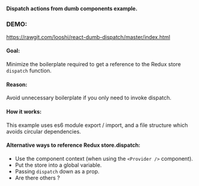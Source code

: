 #### Dispatch actions from dumb components example.

### DEMO:

https://rawgit.com/looshi/react-dumb-dispatch/master/index.html

#### Goal:

Minimize the boilerplate required to get a reference to the Redux store
`dispatch` function.

#### Reason:

Avoid unnecessary boilerplate if you only need to invoke dispatch.

#### How it works:

This example uses es6 module export / import, and a file structure which
avoids circular dependencies.

#### Alternative ways to reference Redux store.dispatch:

* Use the component context (when using the `<Provider />` component).
* Put the store into a global variable.
* Passing `dispatch` down as a prop.
* Are there others ?
